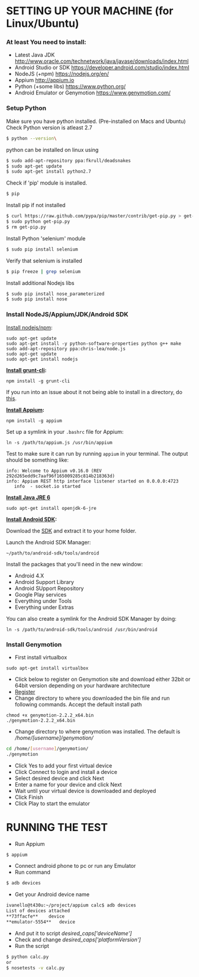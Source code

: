 # SETTING UP YOUR MACHINE (for Linux/Ubuntu)
### At least You need to install:
- Latest Java JDK http://www.oracle.com/technetwork/java/javase/downloads/index.html
- Android Studio or SDK https://developer.android.com/studio/index.html
- NodeJS (+npm) https://nodejs.org/en/
- Appium http://appium.io
- Python (+some libs) https://www.python.org/
- Android Emulator or Genymotion https://www.genymotion.com/

### Setup Python

Make sure you have python installed. (Pre-installed on Macs and Ubuntu)
Check Python version is atleast 2.7
```sh
$ python --version\
```
python can be installed on linux using
```sh
$ sudo add-apt-repository ppa:fkrull/deadsnakes
$ sudo apt-get update
$ sudo apt-get install python2.7
```
Check if 'pip' module is installed.
```sh
$ pip
```
Install pip if not installed
```sh
$ curl https://raw.github.com/pypa/pip/master/contrib/get-pip.py > get-pip.py
$ sudo python get-pip.py
$ rm get-pip.py
```
Install Python 'selenium' module
```sh
$ sudo pip install selenium
```
Verify that selenium is installed
```sh
$ pip freeze | grep selenium
```
Install additional Nodejs libs
```sh
$ sudo pip install nose_parameterized
$ sudo pip install nose
```
### Install NodeJS/Appium/JDK/Android SDK
[Install nodejs/npm](https://github.com/joyent/node/wiki/Installing-Node.js-via-package-manager):

	sudo apt-get update
	sudo apt-get install -y python-software-properties python g++ make
	sudo add-apt-repository ppa:chris-lea/node.js
	sudo apt-get update
	sudo apt-get install nodejs

**[Install grunt-cli](http://gruntjs.com/getting-started):**

	npm install -g grunt-cli

If you run into an issue about it not being able to install in a directory, do [this](http://stackoverflow.com/a/21712034).

**[Install Appium](http://appium.io/getting-started.html#quick-start):**

	npm install -g appium

Set up a symlink in your `.bashrc` file for Appium:

	ln -s /path/to/appium.js /usr/bin/appium

Test to make sure it can run by running `appium` in your terminal. The output should be something like:

	info: Welcome to Appium v0.16.0 (REV 292d265edd9c7aaf96f165009285c814b218363d)
	info: Appium REST http interface listener started on 0.0.0.0:4723
	   info  - socket.io started

**[Install Java JRE 6](http://askubuntu.com/questions/48468/how-do-i-install-java)**

	sudo apt-get install openjdk-6-jre

**[Install Android SDK](https://developer.android.com/sdk/installing/index.html):**

Download the [SDK](https://developer.android.com/sdk/installing/index.html) and extract it to your home folder.

Launch the Android SDK Manager:

	~/path/to/android-sdk/tools/android

Install the packages that you'll need in the new window:

* Android 4.X
* Android Support Library
* Android SUpport Repository
* Google Play services
* Everything under Tools
* Everything under Extras

You can also create a symlink for the Android SDK Manager by doing:

    ln -s /path/to/android-sdk/tools/android /usr/bin/android

### Install Genymotion
* First install virtualbox
```
sudo apt-get install virtualbox
```
* Click below to register on Genymotion site and download either 32bit or 64bit version depending on your hardware architecture
* [Register](https://cloud.genymotion.com/page/customer/login/)
* Change directory to where you downloaded the bin file and run following commands. Accept the default install path
```sd
chmod +x genymotion-2.2.2_x64.bin
./genymotion-2.2.2_x64.bin
```
* Change directory to where genymotion was installed. The default is _/home/[username]/genymotion/_
```sh
cd /home/[username]/genymotion/
./genymotion
```
* Click Yes to add your first virtual device
* Click Connect to login and install a device
* Select desired device and click Next
* Enter a name for your device and click Next
* Wait until your virtual device is downloaded and deployed
* Click Finish
* Click Play to start the emulator

# RUNNING THE TEST
- Run Appium
```sh
$ appium
```
- Connect android phone to pc or run any Emulator
- Run command
```sh
$ adb devices
```
- Get your Android device name
```sh
ivanello@t430u:~/project/appium calc$ adb devices
List of devices attached
**73ffacfe**	device
**emulator-5554**	device
```
- And put it to script _desired_caps['deviceName']_
- Check and change _desired_caps['platformVersion']_
- Run the script
```sh
$ python calc.py
or
$ nosetests -v calc.py
```